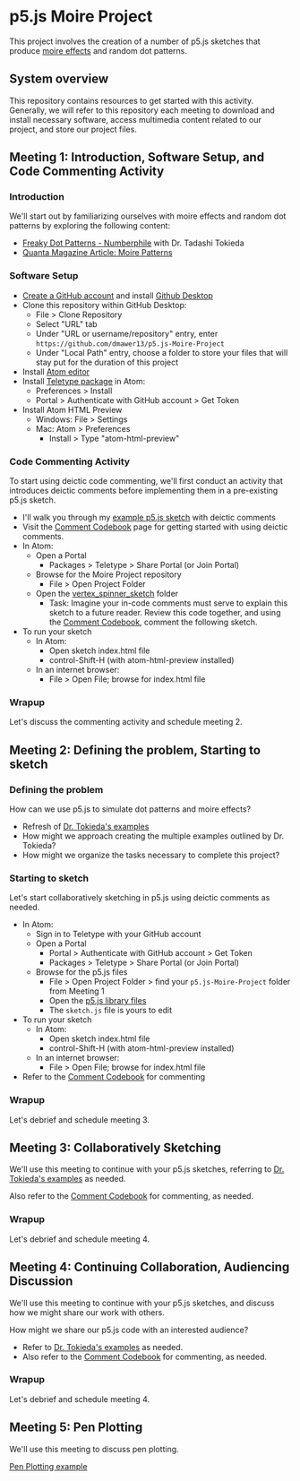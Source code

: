 # p5.js Moire Project

This project involves the creation of a number of p5.js sketches that produce [moire effects](https://en.wikipedia.org/wiki/Moir%C3%A9_pattern) and random dot patterns.

## System overview

This repository contains resources to get started with this activity. Generally, we will refer to this repository each meeting to download and install necessary software, access multimedia content related to our project, and store our project files.

## Meeting 1: Introduction, Software Setup, and Code Commenting Activity

### Introduction

We'll start out by familiarizing ourselves with moire effects and random dot patterns by exploring the following content:
- [Freaky Dot Patterns - Numberphile](https://www.youtube.com/watch?v=QAja2jp1VjE&t=7s) with Dr. Tadashi Tokieda
- [Quanta Magazine Article: Moire Patterns](https://www.quantamagazine.org/when-magic-is-seen-in-twisted-graphene-thats-a-moire-20190620/)

### Software Setup

- [Create a GitHub account](https://github.com/signup?ref_cta=Sign+up&ref_loc=header+logged+out&ref_page=%2F&source=header-home) and install [Github Desktop](https://desktop.github.com/)
- Clone this repository within GitHub Desktop:
    - File > Clone Repository
    - Select "URL" tab
    - Under "URL or username/repository" entry, enter `https://github.com/dmawer13/p5.js-Moire-Project`
    - Under "Local Path" entry, choose a folder to store your files that will stay put for the duration of this project
- Install [Atom editor](https://atom.io/) 
- Install [Teletype package](https://teletype.atom.io/) in Atom:
    - Preferences > Install
    - Portal > Authenticate with GitHub account > Get Token
- Install Atom HTML Preview
    - Windows: File > Settings
    - Mac: Atom > Preferences 
        - Install > Type "atom-html-preview"
    
### Code Commenting Activity

To start using deictic code commenting, we'll first conduct an activity that introduces deictic comments before implementing them in a pre-existing p5.js sketch.

- I'll walk you through my [example p5.js sketch](https://editor.p5js.org/dmawer/sketches/7zXSlJxQb) with deictic comments
- Visit the [Comment Codebook](https://github.com/dmawer13/p5.js-Moire-Project/blob/main/comment_codebook.md) page for getting started with using deictic comments.
- In Atom:
    - Open a Portal
        - Packages > Teletype > Share Portal (or Join Portal)
    - Browse for the Moire Project repository
        - File > Open Project Folder
    - Open the [vertex_spinner_sketch](https://github.com/dmawer13/p5.js-Moire-Project/tree/main/vertex_spinner_sketch) folder
         - Task: Imagine your in-code comments must serve to explain this sketch to a future reader. Review this code together, and using the [Comment Codebook](https://github.com/dmawer13/p5.js-Moire-Project/blob/main/comment_codebook.md), comment the following sketch.
- To run your sketch
    - In Atom:
        - Open sketch index.html file
        - control-Shift-H (with atom-html-preview installed)
    - In an internet browser:
        - File > Open File; browse for index.html file
    
### Wrapup

Let's discuss the commenting activity and schedule meeting 2.

## Meeting 2: Defining the problem, Starting to sketch

### Defining the problem

How can we use p5.js to simulate dot patterns and moire effects?

- Refresh of [Dr. Tokieda's examples](https://www.youtube.com/watch?v=QAja2jp1VjE&t=7s) 
- How might we approach creating the multiple examples outlined by Dr. Tokieda?
- How might we organize the tasks necessary to complete this project?

### Starting to sketch

Let's start collaboratively sketching in p5.js using deictic comments as needed.

- In Atom:
    - Sign in to Teletype with your GitHub account
    - Open a Portal
        - Portal > Authenticate with GitHub account > Get Token
        - Packages > Teletype > Share Portal (or Join Portal)
    - Browse for the p5.js files 
        - File > Open Project Folder > find your `p5.js-Moire-Project` folder from Meeting 1
        - Open the [p5.js library files](https://github.com/dmawer13/p5.js-Moire-Project/tree/main/p5_files)
        - The `sketch.js` file is yours to edit
- To run your sketch
    - In Atom:
        - Open sketch index.html file
        - control-Shift-H (with atom-html-preview installed)
    - In an internet browser:
        - File > Open File; browse for index.html file
- Refer to the [Comment Codebook](https://github.com/dmawer13/p5.js-Moire-Project/blob/main/comment_codebook.md) for commenting

### Wrapup

Let's debrief and schedule meeting 3.

## Meeting 3: Collaboratively Sketching

We'll use this meeting to continue with your p5.js sketches, referring to [Dr. Tokieda's examples](https://www.youtube.com/watch?v=QAja2jp1VjE&t=7s) as needed.

Also refer to the [Comment Codebook](https://github.com/dmawer13/p5.js-Moire-Project/blob/main/comment_codebook.md) for commenting, as needed.

### Wrapup

Let's debrief and schedule meeting 4.

## Meeting 4: Continuing Collaboration, Audiencing Discussion 

We'll use this meeting to continue with your p5.js sketches, and discuss how we might share our work with others.

How might we share our p5.js code with an interested audience?

- Refer to [Dr. Tokieda's examples](https://www.youtube.com/watch?v=QAja2jp1VjE&t=7s) as needed.
- Also refer to the [Comment Codebook](https://github.com/dmawer13/p5.js-Moire-Project/blob/main/comment_codebook.md) for commenting, as needed.

### Wrapup

Let's debrief and schedule meeting 4.

## Meeting 5: Pen Plotting

We'll use this meeting to discuss pen plotting.

[Pen Plotting example](https://twitter.com/revdancatt/status/1359192673123500034)


